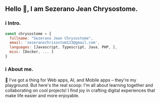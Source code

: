 ## Hello :wave:, I am Sezerano Jean Chrysostome.

### ℹ️ Intro.

```javascript
const chrysostome = {
  fullname: "Sezerano Jean Chrysostome",
  email: 'sezeranochrisostom123@gmail.com',
  languages: [Javascript, Typescript, Java, PHP, ],
  misc: [Docker, ... ]
}
```

### ℹ️ About me.

🌟 I've got a thing for Web apps, AI, and Mobile apps – they're my playground. But here's the real scoop: I'm all about learning together and collaborating on cool projects! I find joy in crafting digital experiences that make life easier and more enjoyable.

